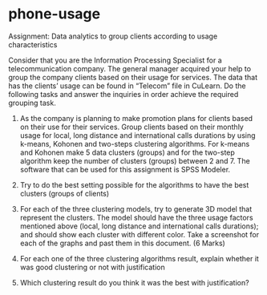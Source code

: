 # phone-usage
Assignment: Data analytics to group clients according to usage characteristics


Consider that you are the Information Processing Specialist for a telecommunication company. The general manager acquired your help to group the company clients based on their usage for services. The data that has the clients’ usage can be found in “Telecom” file in CuLearn.
Do the following tasks and answer the inquiries in order achieve the required grouping task.

1. As the company is planning to make promotion plans for clients based on their use for their services. Group clients based on their monthly usage for local, long distance and international calls durations by using k-means, Kohonen and two-steps clustering algorithms. For k-means and Kohonen make 5 data clusters (groups) and for the two-step algorithm keep the number of clusters (groups) between 2 and 7. The software that can be used for this assignment is SPSS Modeler.

2. Try to do the best setting possible for the algorithms to have the best clusters (groups of clients)

3. For each of the three clustering models, try to generate 3D model that represent the clusters. The model should have the three usage factors mentioned above (local, long distance and international calls durations); and should show each cluster with different color. Take a screenshot for each of the graphs and past them in this document. (6 Marks)

4. For each one of the three clustering algorithms result, explain whether it was good clustering or not with justification

5. Which clustering result do you think it was the best with justification?




